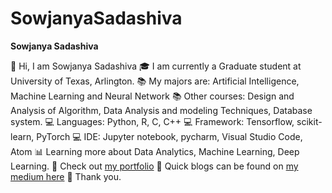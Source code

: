 # SowjanyaSadashiva

**Sowjanya Sadashiva**

:wave: Hi, I am Sowjanya Sadashiva  :mortar_board: I am currently a Graduate student at University of Texas, Arlington.  :books: My majors are: Artificial Intelligence, Machine Learning and Neural Network  :books: Other courses: Design and Analysis of Algorithm, Data Analysis and modeling Techniques, Database system.  :computer: Languages: Python, R, C, C++  :computer: Framework: Tensorflow, scikit-learn, PyTorch  :computer: IDE: Jupyter notebook, pycharm, Visual Studio Code, Atom  :bar_chart: Learning more about Data Analytics, Machine Learning, Deep Learning.  :open_file_folder: Check out [my portfolio](https://sowjanyasadashiva.com/)  :page_with_curl: Quick blogs can be found on [my medium here](https://sadashivusowjanya.medium.com/)  :revolving_hearts: Thank you.
